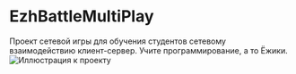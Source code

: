 # EzhBattleMultiPlay
Проект сетевой игры для обучения студентов сетевому взаимодействию клиент-сервер.
Учите программирование, а то Ёжики.
![Иллюстрация к проекту](https://github.com/RusAl84/EzhBattleMultiPlay/blob/master/ezh.jpg)
